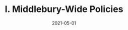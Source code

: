 ---
slug: "/pages/iv.-policies-for-the-institute/a.-academic-policies/a.6.-grades-credits-and-academic-policies"
date: "2021-05-01"
title: "I. Middlebury-Wide Policies"
---